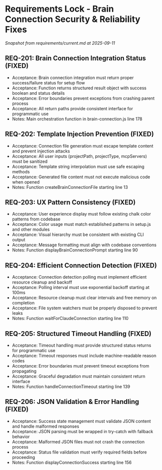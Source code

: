 # Requirements Lock - Brain Connection Security & Reliability Fixes

*Snapshot from requirements/current.md at 2025-09-11*

## REQ-201: Brain Connection Integration Status (FIXED)
- Acceptance: Brain connection integration must return proper success/failure status for setup flow
- Acceptance: Function returns structured result object with success boolean and status details
- Acceptance: Error boundaries prevent exceptions from crashing parent process
- Acceptance: All return paths provide consistent interface for programmatic use
- Notes: Main orchestration function in brain-connection.js line 178

## REQ-202: Template Injection Prevention (FIXED)  
- Acceptance: Connection file generation must escape template content and prevent injection attacks
- Acceptance: All user inputs (projectPath, projectType, mcpServers) must be sanitized
- Acceptance: Template string interpolation must use safe escaping methods
- Acceptance: Generated file content must not execute malicious code when opened
- Notes: Function createBrainConnectionFile starting line 13

## REQ-203: UX Pattern Consistency (FIXED)
- Acceptance: User experience display must follow existing chalk color patterns from codebase
- Acceptance: Color usage must match established patterns in setup.js and other modules
- Acceptance: Visual hierarchy must be consistent with existing CLI output
- Acceptance: Message formatting must align with codebase conventions
- Notes: Function displayBrainConnectionPrompt starting line 90

## REQ-204: Efficient Connection Detection (FIXED)
- Acceptance: Connection detection polling must implement efficient resource cleanup and backoff
- Acceptance: Polling interval must use exponential backoff starting at 100ms
- Acceptance: Resource cleanup must clear intervals and free memory on completion
- Acceptance: File system watchers must be properly disposed to prevent leaks
- Notes: Function waitForClaudeConnection starting line 110

## REQ-205: Structured Timeout Handling (FIXED)
- Acceptance: Timeout handling must provide structured status returns for programmatic use
- Acceptance: Timeout responses must include machine-readable reason codes
- Acceptance: Error boundaries must prevent timeout exceptions from propagating
- Acceptance: Graceful degradation must maintain consistent return interface
- Notes: Function handleConnectionTimeout starting line 139

## REQ-206: JSON Validation & Error Handling (FIXED)
- Acceptance: Success state management must validate JSON content and handle malformed responses
- Acceptance: JSON parsing must be wrapped in try-catch with fallback behavior
- Acceptance: Malformed JSON files must not crash the connection process
- Acceptance: Status file validation must verify required fields before proceeding
- Notes: Function displayConnectionSuccess starting line 156